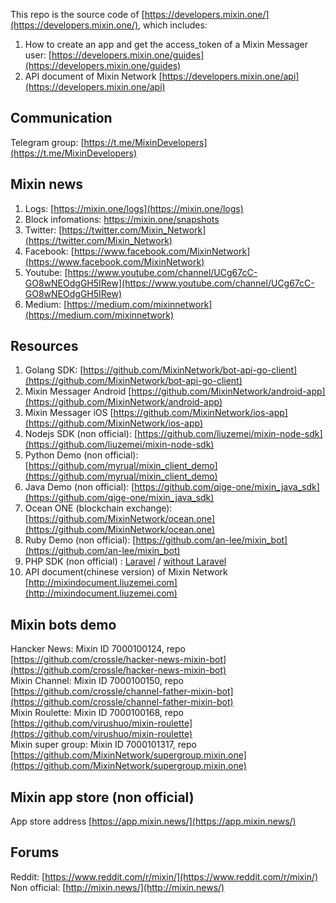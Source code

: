 This repo is the source code of [https://developers.mixin.one/](https://developers.mixin.one/), which includes:

1. How to create an app and get the access_token of a Mixin Messager user: [https://developers.mixin.one/guides](https://developers.mixin.one/guides)
2. API document of Mixin Network [https://developers.mixin.one/api](https://developers.mixin.one/api)

## Communication

Telegram group: [https://t.me/MixinDevelopers](https://t.me/MixinDevelopers)

## Mixin news

1. Logs: [https://mixin.one/logs](https://mixin.one/logs)
2. Block infomations: [https://mixin.one/snapshots
](https://mixin.one/snapshots)
3. Twitter: [https://twitter.com/Mixin_Network](https://twitter.com/Mixin_Network)
4. Facebook: [https://www.facebook.com/MixinNetwork](https://www.facebook.com/MixinNetwork)
5. Youtube: [https://www.youtube.com/channel/UCg67cC-GO8wNEOdgGH5IRew](https://www.youtube.com/channel/UCg67cC-GO8wNEOdgGH5IRew)
6. Medium: [https://medium.com/mixinnetwork](https://medium.com/mixinnetwork)

## Resources

1. Golang SDK: [https://github.com/MixinNetwork/bot-api-go-client](https://github.com/MixinNetwork/bot-api-go-client)
2. Mixin Messager Android [https://github.com/MixinNetwork/android-app](https://github.com/MixinNetwork/android-app)
3. Mixin Messager iOS [https://github.com/MixinNetwork/ios-app](https://github.com/MixinNetwork/ios-app)
4. Nodejs SDK (non official): [https://github.com/liuzemei/mixin-node-sdk](https://github.com/liuzemei/mixin-node-sdk)
5. Python Demo (non official): [https://github.com/myrual/mixin_client_demo](https://github.com/myrual/mixin_client_demo)
6. Java Demo (non official): [https://github.com/qige-one/mixin_java_sdk](https://github.com/qige-one/mixin_java_sdk)  
7. Ocean ONE (blockchain exchange): [https://github.com/MixinNetwork/ocean.one](https://github.com/MixinNetwork/ocean.one)
8. Ruby Demo (non official): [https://github.com/an-lee/mixin_bot](https://github.com/an-lee/mixin_bot)
9. PHP SDK (non official) : [Laravel](https://github.com/ExinOne/laravel-mixin-sdk) / [without Laravel](https://github.com/ExinOne/mixin-sdk-php)
10. API document(chinese version) of Mixin Network [http://mixindocument.liuzemei.com](http://mixindocument.liuzemei.com)

## Mixin bots demo

Hancker News: Mixin ID 7000100124, repo [https://github.com/crossle/hacker-news-mixin-bot](https://github.com/crossle/hacker-news-mixin-bot)  
Mixin Channel: Mixin ID 7000100150, repo [https://github.com/crossle/channel-father-mixin-bot](https://github.com/crossle/channel-father-mixin-bot)  
Mixin Roulette: Mixin ID 7000100168, repo [https://github.com/virushuo/mixin-roulette](https://github.com/virushuo/mixin-roulette)  
Mixin super group: Mixin ID 7000101317, repo [https://github.com/MixinNetwork/supergroup.mixin.one](https://github.com/MixinNetwork/supergroup.mixin.one)


## Mixin app store (non official)

App store address [https://app.mixin.news/](https://app.mixin.news/)

## Forums

Reddit: [https://www.reddit.com/r/mixin/](https://www.reddit.com/r/mixin/)  
Non official: [http://mixin.news/](http://mixin.news/)  
